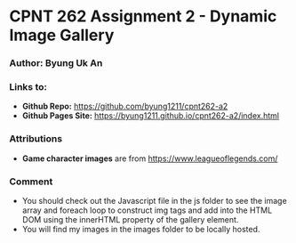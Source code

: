 # CPNT 262 Assignment 2 - Dynamic Image Gallery

### Author: Byung Uk An
### Links to:
  - **Github Repo:** https://github.com/byung1211/cpnt262-a2
  - **Github Pages Site:** https://byung1211.github.io/cpnt262-a2/index.html

  
### Attributions

- **Game character images** are from https://www.leagueoflegends.com/

### Comment
	
- You should check out the Javascript file in the js folder to see the image array and foreach loop to construct img tags and add into the HTML DOM using the innerHTML property of the gallery element.
- You will find my images in the images folder to be locally hosted.